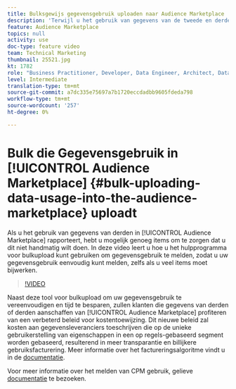 ```yaml
---
title: Bulksgewijs gegevensgebruik uploaden naar Audience Marketplace
description: 'Terwijl u het gebruik van gegevens van de tweede en derde partij in de Audience Marketplace rapporteert, hebt u mogelijk genoeg gegevens om te zorgen dat u het niet handmatig wilt doen. In deze video leert u hoe u het hulpprogramma voor bulkupload kunt gebruiken om gegevensgebruik te melden, zodat u uw gegevensgebruik eenvoudig kunt melden, zelfs als u veel items moet bijwerken. '
feature: Audience Marketplace
topics: null
activity: use
doc-type: feature video
team: Technical Marketing
thumbnail: 25521.jpg
kt: 1782
role: "Business Practitioner, Developer, Data Engineer, Architect, Data Architect, Administrator, Leader"
level: Intermediate
translation-type: tm+mt
source-git-commit: a7dc335e75697a7b1720eccdadbb9605fdeda798
workflow-type: tm+mt
source-wordcount: '257'
ht-degree: 0%

---
```



# Bulk die Gegevensgebruik in [!UICONTROL Audience Marketplace] {#bulk-uploading-data-usage-into-the-audience-marketplace} uploadt

Als u het gebruik van gegevens van derden in [!UICONTROL Audience Marketplace] rapporteert, hebt u mogelijk genoeg items om te zorgen dat u dit niet handmatig wilt doen. In deze video leert u hoe u het hulpprogramma voor bulkupload kunt gebruiken om gegevensgebruik te melden, zodat u uw gegevensgebruik eenvoudig kunt melden, zelfs als u veel items moet bijwerken.

>[!VIDEO](https://video.tv.adobe.com/v/25521/?quality=12)

Naast deze tool voor bulkupload om uw gegevensgebruik te vereenvoudigen en tijd te besparen, zullen klanten die gegevens van derden of derden aanschaffen van [!UICONTROL Audience Marketplace] profiteren van een verbeterd beleid voor kostentoewijzing. Dit nieuwe beleid zal kosten aan gegevensleveranciers toeschrijven die op de unieke gebruikerstelling van eigenschappen in een op regels-gebaseerd segment worden gebaseerd, resulterend in meer transparantie en billijkere gebruiksfacturering.
Meer informatie over het factureringsalgoritme vindt u in de [documentatie](https://experiencecloud.adobe.com/resources/help/en_US/aam/marketplace_cpm_billing.html).

Voor meer informatie over het melden van CPM gebruik, gelieve [documentatie](https://experiencecloud.adobe.com/resources/help/en_US/aam/t_marketplace_report_cpm_usage.html) te bezoeken.